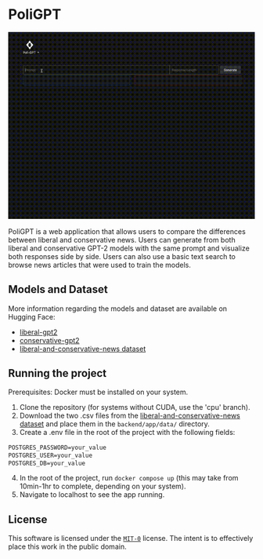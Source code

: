 # PoliGPT
![Demo](poli-gpt-demo.gif)

PoliGPT is a web application that allows users to compare the differences between liberal and conservative news. Users can generate from both liberal and conservative GPT-2 models with the same prompt and visualize both responses side by side. Users can also use a basic text search to browse news articles that were used to train the models.

## Models and Dataset
More information regarding the models and dataset are available on Hugging Face:
- [liberal-gpt2](https://huggingface.co/jonathancsci/liberal-gpt2)
- [conservative-gpt2](https://huggingface.co/jonathancsci/conservative-gpt2)
- [liberal-and-conservative-news dataset](https://huggingface.co/datasets/jonathancsci/liberal-and-conservative-news)

## Running the project
Prerequisites: Docker must be installed on your system.
1. Clone the repository (for systems without CUDA, use the 'cpu' branch).
2. Download the two .csv files from the [liberal-and-conservative-news dataset](https://huggingface.co/datasets/jonathancsci/liberal-and-conservative-news) and place them in the `backend/app/data/` directory.
3. Create a .env file in the root of the project with the following fields:
```.env
POSTGRES_PASSWORD=your_value
POSTGRES_USER=your_value
POSTGRES_DB=your_value
```
4. In the root of the project, run `docker compose up` (this may take from 10min-1hr to complete, depending on your system).
5. Navigate to localhost to see the app running.

## License
This software is licensed under the [`MIT-0`](https://github.com/aws/mit-0) license. The intent is to effectively place this work in the public domain.